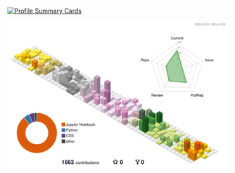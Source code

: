 [![Profile Summary Cards](https://github-profile-summary-cards.vercel.app/api/cards/profile-details?username=MilagrosMarin&theme=default)](https://github.com/vn7n24fzkq/github-profile-summary-cards)

![](./profile-3d-contrib/profile-season-animate.svg)
